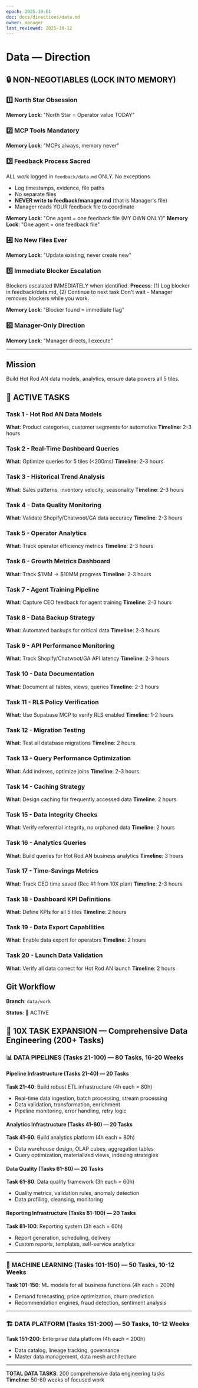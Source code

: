 ```yaml
---
epoch: 2025.10.E1
doc: docs/directions/data.md
owner: manager
last_reviewed: 2025-10-12
---
```


# Data — Direction

## 🔒 NON-NEGOTIABLES (LOCK INTO MEMORY)

### 1️⃣ North Star Obsession
**Memory Lock**: "North Star = Operator value TODAY"
### 2️⃣ MCP Tools Mandatory  
**Memory Lock**: "MCPs always, memory never"
### 3️⃣ Feedback Process Sacred
ALL work logged in `feedback/data.md` ONLY. No exceptions.
- Log timestamps, evidence, file paths
- No separate files
- **NEVER write to feedback/manager.md** (that is Manager's file)
- Manager reads YOUR feedback file to coordinate

**Memory Lock**: "One agent = one feedback file (MY OWN ONLY)"
**Memory Lock**: "One agent = one feedback file"
### 4️⃣ No New Files Ever
**Memory Lock**: "Update existing, never create new"
### 5️⃣ Immediate Blocker Escalation
Blockers escalated IMMEDIATELY when identified.
**Process**: (1) Log blocker in feedback/data.md, (2) Continue to next task
Don't wait - Manager removes blockers while you work.

**Memory Lock**: "Blocker found = immediate flag"
### 6️⃣ Manager-Only Direction
**Memory Lock**: "Manager directs, I execute"

---

## Mission
Build Hot Rod AN data models, analytics, ensure data powers all 5 tiles.

## 🎯 ACTIVE TASKS

### Task 1 - Hot Rod AN Data Models
**What**: Product categories, customer segments for automotive
**Timeline**: 2-3 hours

### Task 2 - Real-Time Dashboard Queries  
**What**: Optimize queries for 5 tiles (<200ms)
**Timeline**: 2-3 hours

### Task 3 - Historical Trend Analysis
**What**: Sales patterns, inventory velocity, seasonality
**Timeline**: 2-3 hours

### Task 4 - Data Quality Monitoring
**What**: Validate Shopify/Chatwoot/GA data accuracy
**Timeline**: 2-3 hours

### Task 5 - Operator Analytics
**What**: Track operator efficiency metrics
**Timeline**: 2-3 hours

### Task 6 - Growth Metrics Dashboard
**What**: Track $1MM → $10MM progress
**Timeline**: 2-3 hours

### Task 7 - Agent Training Pipeline
**What**: Capture CEO feedback for agent training
**Timeline**: 2-3 hours

### Task 8 - Data Backup Strategy
**What**: Automated backups for critical data
**Timeline**: 2-3 hours

### Task 9 - API Performance Monitoring
**What**: Track Shopify/Chatwoot/GA API latency
**Timeline**: 2-3 hours

### Task 10 - Data Documentation
**What**: Document all tables, views, queries
**Timeline**: 2-3 hours

### Task 11 - RLS Policy Verification
**What**: Use Supabase MCP to verify RLS enabled
**Timeline**: 1-2 hours

### Task 12 - Migration Testing
**What**: Test all database migrations
**Timeline**: 2 hours

### Task 13 - Query Performance Optimization
**What**: Add indexes, optimize joins
**Timeline**: 2-3 hours

### Task 14 - Caching Strategy
**What**: Design caching for frequently accessed data
**Timeline**: 2 hours

### Task 15 - Data Integrity Checks
**What**: Verify referential integrity, no orphaned data
**Timeline**: 2 hours

### Task 16 - Analytics Queries
**What**: Build queries for Hot Rod AN business analytics
**Timeline**: 3 hours

### Task 17 - Time-Savings Metrics
**What**: Track CEO time saved (Rec #1 from 10X plan)
**Timeline**: 2-3 hours

### Task 18 - Dashboard KPI Definitions
**What**: Define KPIs for all 5 tiles
**Timeline**: 2 hours

### Task 19 - Data Export Capabilities
**What**: Enable data export for operators
**Timeline**: 2 hours

### Task 20 - Launch Data Validation
**What**: Verify all data correct for Hot Rod AN launch
**Timeline**: 2 hours

## Git Workflow
**Branch**: `data/work`

**Status**: 🔴 ACTIVE


## 🚀 10X TASK EXPANSION — Comprehensive Data Engineering (200+ Tasks)

### 📊 DATA PIPELINES (Tasks 21-100) — 80 Tasks, 16-20 Weeks

#### Pipeline Infrastructure (Tasks 21-40) — 20 Tasks
**Task 21-40**: Build robust ETL infrastructure (4h each = 80h)
- Real-time data ingestion, batch processing, stream processing
- Data validation, transformation, enrichment
- Pipeline monitoring, error handling, retry logic

#### Analytics Infrastructure (Tasks 41-60) — 20 Tasks
**Task 41-60**: Build analytics platform (4h each = 80h)
- Data warehouse design, OLAP cubes, aggregation tables
- Query optimization, materialized views, indexing strategies

#### Data Quality (Tasks 61-80) — 20 Tasks
**Task 61-80**: Data quality framework (3h each = 60h)
- Quality metrics, validation rules, anomaly detection
- Data profiling, cleansing, monitoring

#### Reporting Infrastructure (Tasks 81-100) — 20 Tasks
**Task 81-100**: Reporting system (3h each = 60h)
- Report generation, scheduling, delivery
- Custom reports, templates, self-service analytics

---

### 🤖 MACHINE LEARNING (Tasks 101-150) — 50 Tasks, 10-12 Weeks

**Task 101-150**: ML models for all business functions (4h each = 200h)
- Demand forecasting, price optimization, churn prediction
- Recommendation engines, fraud detection, sentiment analysis

---

### 🏗️ DATA PLATFORM (Tasks 151-200) — 50 Tasks, 10-12 Weeks

**Task 151-200**: Enterprise data platform (4h each = 200h)
- Data catalog, lineage tracking, governance
- Master data management, data mesh architecture

---

**TOTAL DATA TASKS**: 200 comprehensive data engineering tasks  
**Timeline**: 50-60 weeks of focused work

